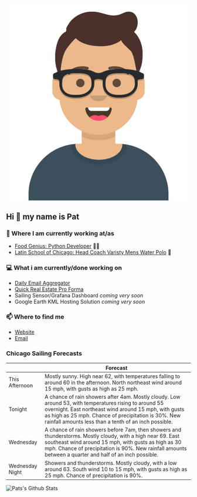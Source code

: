 [![Social banner for p-j-falconer](https://raw.githubusercontent.com/P-J-FALCONER/P-J-FALCONER/master/assets/avataaars.svg)](https://patfalconer.com/)
## Hi :wave: my name is Pat

### 💼 Where I am currently working at/as
- [Food Genius: Python Developer](https://getfoodgenius.com/) 🍔🐍
- [Latin School of Chicago: Head Coach Varisty Mens Water Polo](https://www.latinschool.org/) 🤽


### 💻 What i am currently/done working on
 - [Daily Email Aggregator](https://github.com/P-J-FALCONER/dott_daily_mail)
 - [Quick Real Estate Pro Forma](https://github.com/P-J-FALCONER/henry)
 - Sailing Sensor/Grafana Dashboard *coming very soon*
 - Google Earth KML Hosting Solution *coming very soon*

### 📫 Where to find me
 - [Website](https://patfalconer.com/)
 - [Email](mailto:patrick.j.falconer@gmail.com)


### Chicago Sailing Forecasts
|   | Forecast  |
|---|---|
| This Afternoon | Mostly sunny. High near 62, with temperatures falling to around 60 in the afternoon. North northeast wind around 15 mph, with gusts as high as 25 mph. |
| Tonight | A chance of rain showers after 4am. Mostly cloudy. Low around 53, with temperatures rising to around 55 overnight. East northeast wind around 15 mph, with gusts as high as 25 mph. Chance of precipitation is 30%. New rainfall amounts less than a tenth of an inch possible. |
| Wednesday | A chance of rain showers before 7am, then showers and thunderstorms. Mostly cloudy, with a high near 69. East southeast wind around 15 mph, with gusts as high as 30 mph. Chance of precipitation is 90%. New rainfall amounts between a quarter and half of an inch possible. |
| Wednesday Night | Showers and thunderstorms. Mostly cloudy, with a low around 63. South wind 10 to 15 mph, with gusts as high as 25 mph. Chance of precipitation is 90%. |

![Pats's Github Stats](https://github-readme-stats.vercel.app/api?username=p-j-falconer&show_icons=true&theme=radical)
